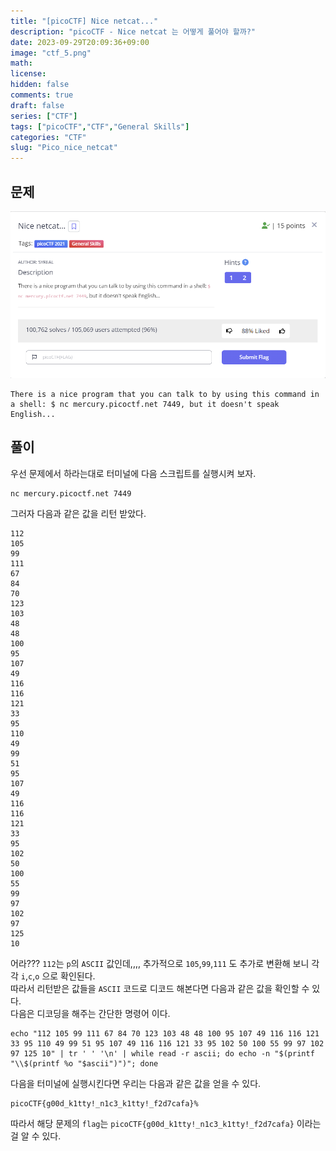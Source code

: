 ```yaml
---
title: "[picoCTF] Nice netcat..." 
description: "picoCTF - Nice netcat 는 어떻게 풀어야 할까?" 
date: 2023-09-29T20:09:36+09:00
image: "ctf_5.png" 
math: 
license: 
hidden: false
comments: true
draft: false
series: ["CTF"]
tags: ["picoCTF","CTF","General Skills"]
categories: "CTF"
slug: "Pico_nice_netcat"
---
```

## 문제
![](q_5.png)
```
There is a nice program that you can talk to by using this command in a shell: $ nc mercury.picoctf.net 7449, but it doesn't speak English...
```

## 풀이

우선 문제에서 하라는대로 터미널에 다음 스크립트를 실행시켜 보자.   
```
nc mercury.picoctf.net 7449
```
그러자 다음과 같은 값을 리턴 받았다.   
```
112
105
99
111
67
84
70
123
103
48
48
100
95
107
49
116
116
121
33
95
110
49
99
51
95
107
49
116
116
121
33
95
102
50
100
55
99
97
102
97
125
10
```
어라??? `112`는 `p`의 `ASCII` 값인데,,,, 추가적으로 `105`,`99`,`111` 도 추가로 변환해 보니 각각 `i`,`c`,`o` 으로 확인된다.   
따라서 리턴받은 값들을 `ASCII` 코드로 디코드 해본다면 다음과 같은 값을 확인할 수 있다.   
다음은 디코딩을 해주는 간단한 명령어 이다.   
```shell
echo "112 105 99 111 67 84 70 123 103 48 48 100 95 107 49 116 116 121 33 95 110 49 99 51 95 107 49 116 116 121 33 95 102 50 100 55 99 97 102 97 125 10" | tr ' ' '\n' | while read -r ascii; do echo -n "$(printf "\\$(printf %o "$ascii")")"; done
```
다음을 터미널에 실행시킨다면 우리는 다음과 같은 값을 얻을 수 있다.   
```
picoCTF{g00d_k1tty!_n1c3_k1tty!_f2d7cafa}%
```
따라서 해당 문제의 `flag`는 `picoCTF{g00d_k1tty!_n1c3_k1tty!_f2d7cafa}` 이라는걸 알 수 있다.   
